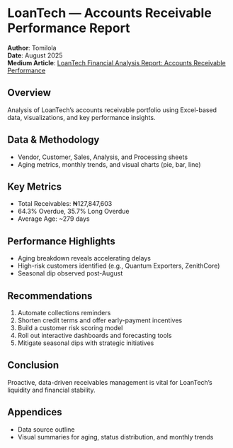# LoanTech — Accounts Receivable Performance Report

**Author**: Tomilola  
**Date**: August 2025  
**Medium Article**: [LoanTech Financial Analysis Report: Accounts Receivable Performance](https://medium.com/@ayomitomilola84/loantech-financial-analysis-report-accounts-receivable-performance-d7808325f123)

## Overview
Analysis of LoanTech’s accounts receivable portfolio using Excel-based data, visualizations, and key performance insights.

## Data & Methodology
- Vendor, Customer, Sales, Analysis, and Processing sheets  
- Aging metrics, monthly trends, and visual charts (pie, bar, line)

## Key Metrics
- Total Receivables: ₦127,847,603  
- 64.3% Overdue, 35.7% Long Overdue  
- Average Age: ~279 days  

## Performance Highlights
- Aging breakdown reveals accelerating delays  
- High-risk customers identified (e.g., Quantum Exporters, ZenithCore)  
- Seasonal dip observed post-August

## Recommendations
1. Automate collections reminders  
2. Shorten credit terms and offer early-payment incentives  
3. Build a customer risk scoring model  
4. Roll out interactive dashboards and forecasting tools  
5. Mitigate seasonal dips with strategic initiatives

## Conclusion
Proactive, data-driven receivables management is vital for LoanTech’s liquidity and financial stability.

## Appendices
- Data source outline  
- Visual summaries for aging, status distribution, and monthly trends  
